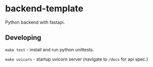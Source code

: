 # backend-template

Python backend with fastapi.

## Developing

`make test` - install and run python unittests.

`make uvicorn` - startup uvicorn server (navigate to `/docs` for api spec.)